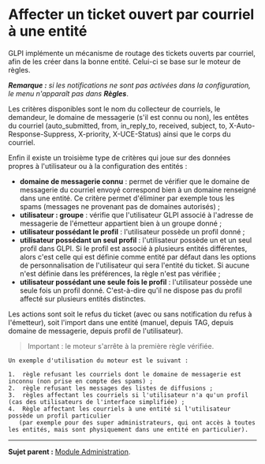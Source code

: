 Affecter un ticket ouvert par courriel à une entité
===================================================

GLPI implémente un mécanisme de routage des tickets ouverts par courriel, afin de les créer dans la bonne entité. Celui-ci se base sur le moteur de règles.

***Remarque :*** *si les notifications ne sont pas activées dans la configuration, le menu n'apparaît pas dans **Règles***.

Les critères disponibles sont le nom du collecteur de courriels, le demandeur, le domaine de messagerie (s'il est connu ou non), les entêtes du courriel (auto_submitted, from, in_reply_to, received, subject, to, X-Auto-Response-Suppress, X-priority, X-UCE-Status) ainsi que le corps du courriel.

Enfin il existe un troisième type de critères qui joue sur des données propres à l'utilisateur ou à la configuration des entités :

-   **domaine de messagerie connu** : permet de vérifier que le domaine de messagerie du courriel envoyé correspond bien à un domaine renseigné dans une entité. Ce critère permet d'éliminer par exemple tous les spams (messages ne provenant pas de domaines autorisés) ;
-   **utilisateur : groupe** : vérifie que l'utilisateur GLPI associé à l'adresse de messagerie de l'émetteur appartient bien à un groupe donné ;
-   **utilisateur possédant le profil** : l'utilisateur possède un profil donné ;
-   **utilisateur possédant un seul profil** : l'utilisateur possède un et un seul profil dans GLPI.
    Si le profil est associé à plusieurs entités différentes, alors c'est celle qui est définie comme entité par défaut dans les options de personnalisation de l'utilisateur qui sera l'entité du ticket.
    Si aucune n'est définie dans les préférences, la règle n'est pas vérifiée ;
-   **utilisateur possédant une seule fois le profil** : l'utilisateur possède une seule fois un profil donné. C'est-à-dire qu'il ne dispose pas du profil affecté sur plusieurs entités distinctes.

Les actions sont soit le refus du ticket (avec ou sans notification du refus à l'émetteur), soit l'import dans une entité (manuel, depuis TAG, depuis domaine de messagerie, depuis profil de l'utilisateur).

>Important : le moteur s'arrête à la première règle vérifiée.

    Un exemple d'utilisation du moteur est le suivant :

    1.  règle refusant les courriels dont le domaine de messagerie est inconnu (non prise en compte des spams) ;
    2.  règle refusant les messages des listes de diffusions ;
    3.  règles affectant les courriels si l'utilisateur n'a qu'un profil (cas des utilisateurs de l'interface simplifiée) ;
    4.  Règle affectant les courriels à une entité si l'utilisateur possède un profil particulier 
       (par exemple pour des super administrateurs, qui ont accès à toutes les entités, mais sont physiquement dans une entité en particulier).

--------
**Sujet parent :** [Module Administration](index.php?fr/07_Module_Administration/01_Module_Administration.md "Le module Administration permet d'administrer les utilisateurs, groupes, entités, profils, règles et dictionnaires et offre des outils de maintenance de l'application").